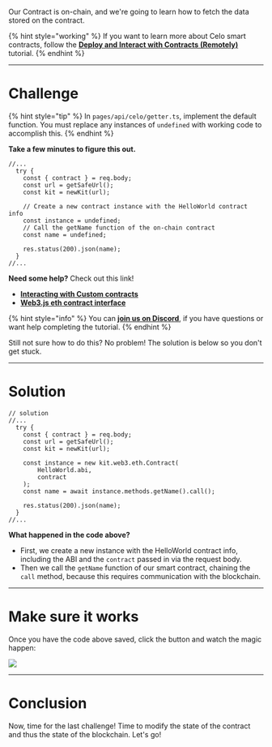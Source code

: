 Our Contract is on-chain, and we're going to learn how to fetch the data stored on the contract. 

{% hint style="working" %}
If you want to learn more about Celo smart contracts, follow the [**Deploy and Interact with Contracts (Remotely)**](https://learn.figment.io/tutorials/hello-contracts) tutorial.
{% endhint %}

----------------------------------

# Challenge

{% hint style="tip" %}
In `pages/api/celo/getter.ts`, implement the default function. You must replace any instances of `undefined` with working code to accomplish this.
{% endhint %}

**Take a few minutes to figure this out.**

```tsx
//...
  try {
    const { contract } = req.body;
    const url = getSafeUrl();
    const kit = newKit(url);
    
    // Create a new contract instance with the HelloWorld contract info
    const instance = undefined;
    // Call the getName function of the on-chain contract
    const name = undefined;

    res.status(200).json(name);
  }
//...
```

**Need some help?** Check out this link!
* [**Interacting with Custom contracts**](https://docs.celo.org/developer-guide/contractkit/usage#interacting-with-custom-contracts)  
* [**Web3.js eth contract interface**](https://web3js.readthedocs.io/en/v1.4.0/web3-eth-contract.html)  

{% hint style="info" %}
You can [**join us on Discord**](https://figment.io/devchat), if you have questions or want help completing the tutorial.
{% endhint %}

Still not sure how to do this? No problem! The solution is below so you don't get stuck.

----------------------------------

# Solution

```tsx
// solution
//...
  try {
    const { contract } = req.body;
    const url = getSafeUrl();
    const kit = newKit(url);
    
    const instance = new kit.web3.eth.Contract(
        HelloWorld.abi, 
        contract
    );
    const name = await instance.methods.getName().call();

    res.status(200).json(name);
  }
//...
```

**What happened in the code above?**

* First, we create a new instance with the HelloWorld contract info, including the ABI and the `contract` passed in via the request body.
* Then we call the `getName` function of our smart contract, chaining the `call` method, because this requires communication with the blockchain.

----------------------------------

# Make sure it works

Once you have the code above saved, click the button and watch the magic happen:

![](../../../.gitbook/assets/pathways/celo/celo-getter.gif)

----------------------------------

# Conclusion

Now, time for the last challenge! Time to modify the state of the contract and thus the state of the blockchain. Let's go!
